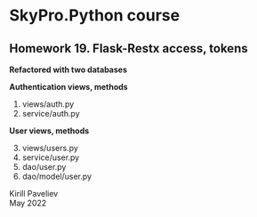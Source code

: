 # SkyPro.Python course
## Homework 19. Flask-Restx access, tokens

**Refactored with two databases**

**Authentication views, methods**

1. views/auth.py
2. service/auth.py

**User views, methods**

3. views/users.py
4. service/user.py
5. dao/user.py
6. dao/model/user.py


Kirill Paveliev\
May 2022